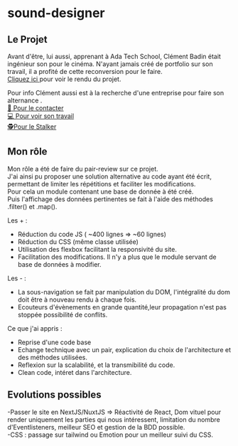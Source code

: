# sound-designer


<h2> Le Projet </h2>
Avant d'être, lui aussi, apprenant à Ada Tech School, Clément Badin était ingénieur son pour le cinéma. 
N'ayant jamais créé de portfolio sur son travail, il a profité de cette reconversion pour le faire. 
<a href="https://website-sound-designer.vercel.app/" target="_blank"> 
  <br/>Cliquez ici </a> pour voir le rendu du projet. 

Pour info Clément aussi est à la recherche d'une entreprise pour faire son alternance .
<br/> <a href="mailto:clementbadin@gmail.com" target="_blank"> 📧 Pour le contacter </a>  <br/>
<a href="https://github.com/clem0316" target="_blank"> 💻 Pour voir son travail</a> <br/>
<a href="https://www.linkedin.com/in/cl%C3%A9ment-badin/" target="_blank"> 🕵️‍ Pour le Stalker</a>  


<h2> Mon rôle </h2>

Mon rôle a été de faire du pair-review sur ce projet.<br/>
J'ai ainsi pu proposer une solution alternative au code ayant été écrit, permettant de limiter les répétitions et faciliter les modifications. <br/>
Pour cela un module contenant une base de donnée à été créé.<br/>
Puis l'affichage des données pertinentes se fait à l'aide des méthodes .filter() et .map().

Les + :

- Réduction du code JS  ( ~400 lignes => ~60 lignes)
- Réduction du CSS (même classe utilisée)
- Utilisation des flexbox facilitant la responsivité du site.
- Facilitation des modifications. Il n'y a plus que le module servant de base de données à modifier.

Les - :
- La sous-navigation se fait par manipulation du DOM, l'intégralité du dom doit être à nouveau rendu à chaque fois.
- Ecouteurs d'évènements en grande quantité,leur propagation n'est pas stoppée possibilité de conflits.

Ce que j'ai appris :

- Reprise d'une code base 
- Echange technique avec un pair, explication du choix de l'architecture et des méthodes utilisées.
- Reflexion sur la scalabilité, et la transmibilité du code.
- Clean code, intéret dans l'architecture. 

<h2> Evolutions possibles </h2>

-Passer le site en NextJS/NuxtJS => Réactivité de React, Dom vituel pour render uniquement les parties qui nous intéressent, limitation du nombre d'Eventlisteners, meilleur SEO et gestion de la BDD possible.
<br/>-CSS : passage sur tailwind ou Emotion pour un meilleur suivi du CSS. 

